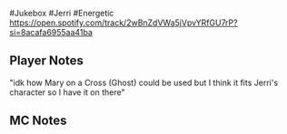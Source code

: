 #Jukebox #Jerri #Energetic
https://open.spotify.com/track/2wBnZdVWa5jVpvYRfGU7rP?si=8acafa6955aa41ba
## Player Notes
"idk how Mary on a Cross (Ghost) could be used but I think it fits Jerri's character so I have it on there"
## MC Notes